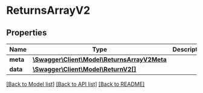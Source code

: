 # ReturnsArrayV2

## Properties
Name | Type | Description | Notes
------------ | ------------- | ------------- | -------------
**meta** | [**\Swagger\Client\Model\ReturnsArrayV2Meta**](ReturnsArrayV2Meta.md) |  | [optional] 
**data** | [**\Swagger\Client\Model\ReturnV2[]**](ReturnV2.md) |  | [optional] 

[[Back to Model list]](../../README.md#documentation-for-models) [[Back to API list]](../../README.md#documentation-for-api-endpoints) [[Back to README]](../../README.md)

